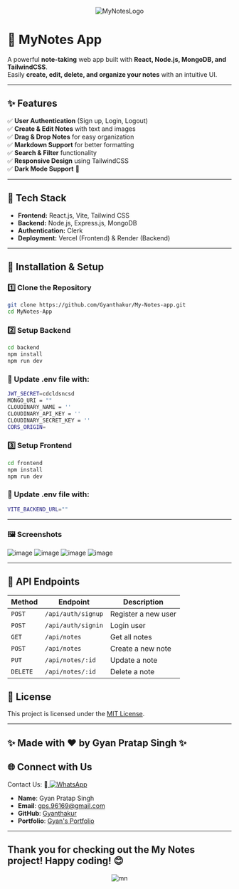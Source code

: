 
<div align="center" hight="30px" width="30px">
  
![MyNotesLogo](https://github.com/user-attachments/assets/3ffaa3a4-a209-495e-93a7-bbac4ea2ffe3)


</div>


# 📒 MyNotes App

A powerful **note-taking** web app built with **React, Node.js, MongoDB, and TailwindCSS**.  
Easily **create, edit, delete, and organize your notes** with an intuitive UI.



---

## ✨ Features

✅ **User Authentication** (Sign up, Login, Logout)  
✅ **Create & Edit Notes** with text and images  
✅ **Drag & Drop Notes** for easy organization  
✅ **Markdown Support** for better formatting  
✅ **Search & Filter** functionality  
✅ **Responsive Design** using TailwindCSS  
✅ **Dark Mode Support** 🌙  

---

## 🚀 Tech Stack

- **Frontend:** React.js, Vite, Tailwind CSS  
- **Backend:** Node.js, Express.js, MongoDB  
- **Authentication:** Clerk  
- **Deployment:** Vercel (Frontend) & Render (Backend)  

---

## 📌 Installation & Setup

### 1️⃣ Clone the Repository

```sh
git clone https://github.com/Gyanthakur/My-Notes-app.git
cd MyNotes-App
```

### 2️⃣ Setup Backend

```sh
cd backend
npm install
npm run dev
```

### 🔹 Update .env file with:

```sh
JWT_SECRET=cdcldsncsd
MONGO_URI = ""
CLOUDINARY_NAME = ''
CLOUDINARY_API_KEY = ''
CLOUDINARY_SECRET_KEY = ''
CORS_ORIGIN=
```

### 3️⃣ Setup Frontend

```sh
cd frontend
npm install
npm run dev
```

### 🔹 Update .env file with:

```sh
VITE_BACKEND_URL=""
```

---

### 🖼️ Screenshots

![image](https://github.com/user-attachments/assets/aab85a63-5cef-4e44-bb50-21733ecc8da2)
![image](https://github.com/user-attachments/assets/62805b24-1636-424d-8287-32d911dd4239)
![image](https://github.com/user-attachments/assets/615b6e89-a721-47b2-b10b-6aa0e6c9622b)
![image](https://github.com/user-attachments/assets/184387ce-6e8f-4c35-9562-da4dae37a79d)


---

## 📡 API Endpoints

| Method   | Endpoint         | Description          |
|----------|-----------------|----------------------|
| `POST`   | `/api/auth/signup`  | Register a new user  |
| `POST`   | `/api/auth/signin`  | Login user           |
| `GET`    | `/api/notes`        | Get all notes        |
| `POST`   | `/api/notes`        | Create a new note    |
| `PUT`    | `/api/notes/:id`    | Update a note        |
| `DELETE` | `/api/notes/:id`    | Delete a note        |




## 🔐 License
This project is licensed under the [MIT License](LICENSE).

---

## ✨ Made with ❤️ by Gyan Pratap Singh ✨

## 🌐 Connect with Us

Contact Us:  📲<a href="https://wa.me/918957818597?text=Hey%20%F0%9F%91%8B%2C%20how%20can%20I%20help%20you%3F">
    <img src="https://img.shields.io/badge/WhatsApp-Click%20Me-25D366?style=for-the-badge&logo=whatsapp" alt="WhatsApp" />
  </a>

- **Name**: Gyan Pratap Singh
- **Email**: [gps.96169@gmail.com](mailto:gps.96169@gmail.com)
- **GitHub**: [Gyanthakur](https://github.com/Gyanthakur)
- **Portfolio**: [Gyan's Portfolio](https://gyan-pratap-singh.vercel.app/)

---



## Thank you for checking out the My Notes  project! Happy coding! 😊

<div align="center" hight="15px" width="15px">
  
![mn](https://github.com/user-attachments/assets/4438a370-013b-4ed1-8216-f61fd7092ddc)

</div>



